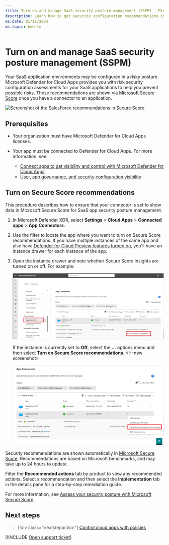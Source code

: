 ```yaml
---
title: Turn on and manage SaaS security posture management (SSPM) - Microsoft Defender for Cloud Apps
description: Learn how to get security configuration recommendations in Defender for Cloud Apps for your organization's SaaS applications.
ms.date: 01/11/2024
ms.topic: how-to
---
```


# Turn on and manage SaaS security posture management (SSPM)

Your SaaS application environments may be configured in a risky posture. Microsoft Defender for Cloud Apps provides you with risk security configuration assessments for your SaaS applications to help you prevent possible risks. These recommendations are shown via [Microsoft Secure Score](/microsoft-365/security/defender-endpoint/tvm-security-recommendation) once you have a connector to an application.

![Screenshot of the SalesForce recommendations in Secure Score.](media/security-saas-sspm-in-secure-score-salesforce-filter.png)

## Prerequisites

- Your organization must have Microsoft Defender for Cloud Apps licenses.
- Your app must be connected to Defender for Cloud Apps. For more information, see:

    - [Connect apps to get visibility and control with Microsoft Defender for Cloud Apps](enable-instant-visibility-protection-and-governance-actions-for-your-apps.md)
    - [User, app governance, and security configuration visibility](enable-instant-visibility-protection-and-governance-actions-for-your-apps.md#user-app-governance-and-security-configuration-visibility)

## Turn on Secure Score recommendations

This procedure describes how to ensure that your connector is set to show data in Microsoft Secure Score for SaaS app security posture management.

1. In Microsoft Defender XDR, select **Settings** > **Cloud Apps** > **Connected apps** > **App Connectors**.

1. Use the filter to locate the app where you want to turn on Secure Score recommendations. If you have multiple instances of the same app and also have [Defender for Cloud Preview features turned on](preview-features.md), you'll have an instance drawer for each instance of the app.

1. Open the instance drawer and note whether Secure Score insights are turned on or off. For example: <!--replace screenshot-->

    ![Screenshot of the Secure Score instance in Defender for Cloud Apps.](media/security-saas-secure-score-main-instance-drawer.png)

    If the instance is currently set to **Off**, select the **...** options menu and then select **Turn on Secure Score recommendations**. <!--new screenshot>

    ![Select Secure Score instance in Defender for Cloud Apps.](media/security-saas-choose-secure-score-main-instance.png)

Security recommendations are shown automatically in [Microsoft Secure Score](/microsoft-365/security/defender/microsoft-secure-score). Recommendations are based on Microsoft benchmarks, and may take up to 24 hours to update.

Filter the **Recommended actions** tab by product to view any recommended actions. Select a recommendation and then select the **Implementation** tab in the details pane for a step-by-step remediation guide.

For more information, see [Assess your security posture with Microsoft Secure Score](/microsoft-365/security/defender/microsoft-secure-score-improvement-actions).

## Next steps

> [!div class="nextstepaction"]
> [Control cloud apps with policies](control-cloud-apps-with-policies.md)

[!INCLUDE [Open support ticket](includes/support.md)]
